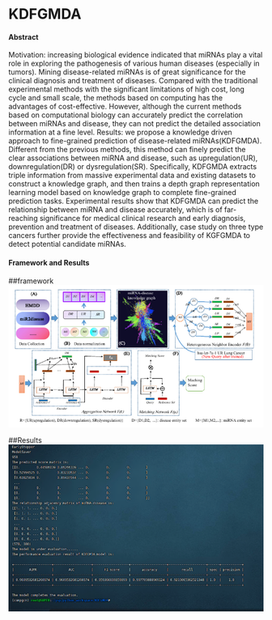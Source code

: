 # KDFGMDA

#### Abstract
Motivation: increasing biological evidence indicated that miRNAs play a vital role in exploring the pathogenesis of various human diseases (especially in tumors). Mining disease-related miRNAs is of great significance for the clinical diagnosis and treatment of diseases. Compared with the traditional experimental methods with the significant limitations of high cost, long cycle and small scale,  the methods based on computing has the advantages of cost-effective. However, although the current methods based on computational biology can accurately predict the correlation between miRNAs and disease, they can not predict the detailed association information at a fine level.
Results: we propose a knowledge driven approach to fine-grained prediction of disease-related miRNAs(KDFGMDA). Different from the previous methods, this method can finely predict the clear associations between miRNA and disease, such as upregulation(UR), downregulation(DR) or dysregulation(SR). Specifically, KDFGMDA extracts triple information from massive experimental data and existing datasets to construct a knowledge graph, and then trains a depth graph representation learning model based on knowledge graph to complete fine-grained prediction tasks. Experimental results show that KDFGMDA can predict the relationship between miRNA and disease accurately, which is of far-reaching significance for medical clinical research and early diagnosis, prevention and treatment of diseases. Additionally, case study on three type cancers further provide the effectiveness and feasibility of KGFGMDA to detect potential candidate miRNAs.

#### Framework and Results
##framework
![输入图片说明](imgsflowchat.png)

##Results
![输入图片说明](imgsperformance.png)